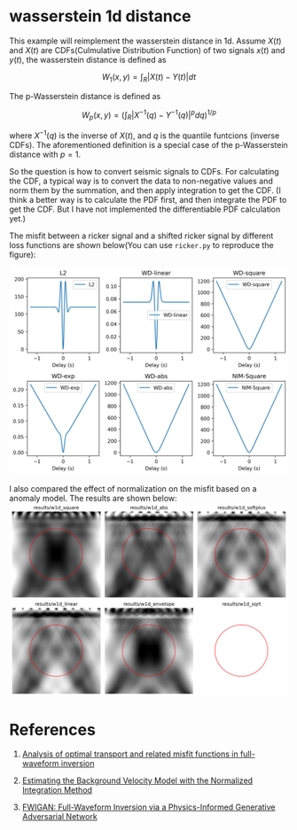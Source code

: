 # wasserstein 1d distance
This example will reimplement the wasserstein distance in 1d. Assume $X(t)$ and $X(t)$ are CDFs(Culmulative Distribution Function) of two signals $x(t)$ and $y(t)$, the wasserstein distance is defined as

$$
W_1(x,y) = \int_R |X(t) - Y(t)| dt
$$

The p-Wasserstein distance is defined as

$$
W_p(x,y) = \left( \int_R |X^{-1}(q) - Y^{-1}(q)|^p dq \right)^{1/p}
$$

where $X^{-1}(q)$ is the inverse of $X(t)$, and $q$ is the quantile funtcions (inverse CDFs). The aforementioned definition is a special case of the p-Wasserstein distance with $p=1$.

So the question is how to convert seismic signals to CDFs. For calculating the CDF, a typical way is to convert the data to non-negative values and norm them by the summation, and then apply integration to get the CDF. (I think a better way is to calculate the PDF first, and then integrate the PDF to get the CDF. But I have not implemented the differentiable PDF calculation yet.)

The misfit between a ricker signal and a shifted ricker signal by different loss functions are shown below(You can use `ricker.py` to reproduce the figure):

![geometry](./figures/loss_vs_delay.png)

I also compared the effect of normalization on the misfit based on a anomaly model. The results are shown below:
![geometry](./figures/Gradient_diff_norm.png)


# References
1. [Analysis of optimal transport and related misfit functions in full-waveform inversion](https://doi.org/10.1190/GEO2017-0264.1)

2. [Estimating the Background Velocity Model with the Normalized Integration Method](https://doi.org/10.3997/2214-4609.20130411)

3. [FWIGAN: Full-Waveform Inversion via a Physics-Informed Generative Adversarial Network](https://doi.org/10.1029/2022JB025493)